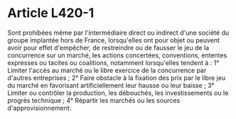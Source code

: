 # Article L420-1

Sont prohibées même par l'intermédiaire direct ou indirect d'une société du groupe implantée hors de France, lorsqu'elles ont pour objet ou peuvent avoir pour effet d'empêcher, de restreindre ou de fausser le jeu de la concurrence sur un marché, les actions concertées, conventions, ententes expresses ou tacites ou coalitions, notamment lorsqu'elles tendent à :   1° Limiter l'accès au marché ou le libre exercice de la concurrence par d'autres entreprises ;   2° Faire obstacle à la fixation des prix par le libre jeu du marché en favorisant artificiellement leur hausse ou leur baisse ;   3° Limiter ou contrôler la production, les débouchés, les investissements ou le progrès technique ;   4° Répartir les marchés ou les sources d'approvisionnement.